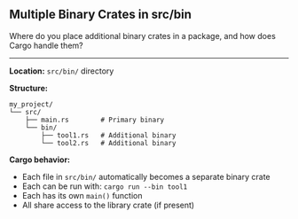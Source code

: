 ## Multiple Binary Crates in src/bin

Where do you place additional binary crates in a package, and how does Cargo handle them?

---

**Location:** `src/bin/` directory

**Structure:**
```
my_project/
└── src/
    ├── main.rs        # Primary binary
    └── bin/
        ├── tool1.rs   # Additional binary
        └── tool2.rs   # Additional binary
```

**Cargo behavior:**
- Each file in `src/bin/` automatically becomes a separate binary crate
- Each can be run with: `cargo run --bin tool1`
- Each has its own `main()` function
- All share access to the library crate (if present)

